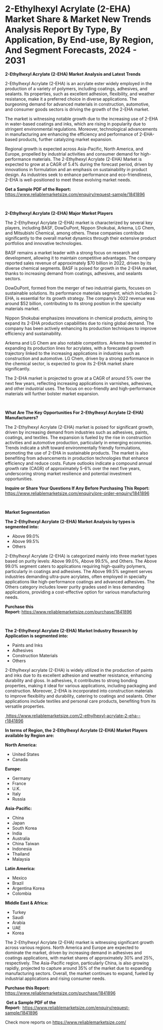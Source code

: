<p><h1>2-Ethylhexyl Acrylate (2-EHA) Market Share & Market New Trends Analysis Report By Type, By Application, By End-use, By Region, And Segment Forecasts, 2024 - 2031</h1></p><p><strong>2-Ethylhexyl Acrylate (2-EHA) Market Analysis and Latest Trends</strong></p>
<p><p>2-Ethylhexyl Acrylate (2-EHA) is an acrylate ester widely employed in the production of a variety of polymers, including coatings, adhesives, and sealants. Its properties, such as excellent adhesion, flexibility, and weather resistance, make it a preferred choice in diverse applications. The burgeoning demand for advanced materials in construction, automotive, and consumer goods sectors is driving the growth of the 2-EHA market.</p><p>The market is witnessing notable growth due to the increasing use of 2-EHA in water-based coatings and inks, which are rising in popularity due to stringent environmental regulations. Moreover, technological advancements in manufacturing are enhancing the efficiency and performance of 2-EHA-based products, further catalyzing market expansion. </p><p>Regional growth is expected across Asia-Pacific, North America, and Europe, propelled by industrial activities and consumer demand for high-performance materials. The 2-Ethylhexyl Acrylate (2-EHA) Market is expected to grow at a CAGR of 5.4% during the forecast period, driven by innovations in formulation and an emphasis on sustainability in product design. As industries seek to enhance performance and eco-friendliness, 2-EHA is well-positioned to meet these evolving market needs.</p></p>
<p><strong>Get a Sample PDF of the Report:&nbsp;</strong> <a href="https://www.reliablemarketsize.com/enquiry/request-sample/1841896?utm_campaign=1952&utm_medium=2&utm_source=Github&utm_content=ia&utm_term=31122024&utm_id=2-ethylhexyl-acrylate-2-eha">https://www.reliablemarketsize.com/enquiry/request-sample/1841896</a></p>
<p>&nbsp;</p>
<p><strong>2-Ethylhexyl Acrylate (2-EHA) Major Market Players</strong></p>
<p><p>The 2-Ethylhexyl Acrylate (2-EHA) market is characterized by several key players, including BASF, DowDuPont, Nippon Shokubai, Arkema, LG Chem, and Mitsubishi Chemical, among others. These companies contribute significantly to the overall market dynamics through their extensive product portfolios and innovative technologies.</p><p>BASF remains a market leader with a strong focus on research and development, allowing it to maintain competitive advantages. The company reported sales revenue of approximately $70 billion in 2022, driven by its diverse chemical segments. BASF is poised for growth in the 2-EHA market, thanks to increasing demand from coatings, adhesives, and sealants sectors.</p><p>DowDuPont, formed from the merger of two industrial giants, focuses on sustainable solutions. Its performance materials segment, which includes 2-EHA, is essential for its growth strategy. The company’s 2022 revenue was around $52 billion, contributing to its strong position in the specialty materials market.</p><p>Nippon Shokubai emphasizes innovations in chemical products, aiming to expand its 2-EHA production capabilities due to rising global demand. The company has been actively enhancing its production techniques to improve efficiency and sustainability.</p><p>Arkema and LG Chem are also notable competitors. Arkema has invested in expanding its production lines for acrylates, with a forecasted growth trajectory linked to the increasing applications in industries such as construction and automotive. LG Chem, driven by a strong performance in the chemical sector, is expected to grow its 2-EHA market share significantly.</p><p>The 2-EHA market is projected to grow at a CAGR of around 5% over the next few years, reflecting increasing applications in varnishes, adhesives, and other industrial uses. The focus on eco-friendly and high-performance materials will further bolster market expansion.</p></p>
<p>&nbsp;</p>
<p><strong>What Are The Key Opportunities For 2-Ethylhexyl Acrylate (2-EHA) Manufacturers?</strong></p>
<p><p>The 2-Ethylhexyl Acrylate (2-EHA) market is poised for significant growth, driven by increasing demand from industries such as adhesives, paints, coatings, and textiles. The expansion is fueled by the rise in construction activities and automotive production, particularly in emerging economies. Trends indicate a shift toward environmentally friendly formulations, promoting the use of 2-EHA in sustainable products. The market is also benefiting from advancements in production technologies that enhance efficiency and reduce costs. Future outlooks indicate a compound annual growth rate (CAGR) of approximately 5-6% over the next five years, underscoring strong market resilience and potential investment opportunities.</p></p>
<p><strong>Inquire or Share Your Questions If Any Before Purchasing This Report:</strong> <a href="https://www.reliablemarketsize.com/enquiry/pre-order-enquiry/1841896?utm_campaign=1952&utm_medium=2&utm_source=Github&utm_content=ia&utm_term=31122024&utm_id=2-ethylhexyl-acrylate-2-eha">https://www.reliablemarketsize.com/enquiry/pre-order-enquiry/1841896</a></p>
<p>&nbsp;</p>
<p><strong>Market Segmentation</strong></p>
<p><strong>The 2-Ethylhexyl Acrylate (2-EHA) Market Analysis by types is segmented into:</strong></p>
<p><ul><li>Above 99.0%</li><li>Above 99.5%</li><li>Others</li></ul></p>
<p><p>2-Ethylhexyl Acrylate (2-EHA) is categorized mainly into three market types based on purity levels: Above 99.0%, Above 99.5%, and Others. The Above 99.0% segment caters to applications requiring high-quality polymers, particularly in coatings and adhesives. The Above 99.5% segment serves industries demanding ultra-pure acrylates, often employed in specialty applications like high-performance coatings and advanced adhesives. The Others category includes lower purity grades used in less demanding applications, providing a cost-effective option for various manufacturing needs.</p></p>
<p><strong>Purchase this Report:&nbsp;</strong><a href="https://www.reliablemarketsize.com/purchase/1841896?utm_campaign=1952&utm_medium=2&utm_source=Github&utm_content=ia&utm_term=31122024&utm_id=2-ethylhexyl-acrylate-2-eha">https://www.reliablemarketsize.com/purchase/1841896</a></p>
<p>&nbsp;</p>
<p><strong>The 2-Ethylhexyl Acrylate (2-EHA) Market Industry Research by Application is segmented into:</strong></p>
<p><ul><li>Paints and Inks</li><li>Adhesives</li><li>Construction Materials</li><li>Others</li></ul></p>
<p><p>2-Ethylhexyl acrylate (2-EHA) is widely utilized in the production of paints and inks due to its excellent adhesion and weather resistance, enhancing durability and gloss. In adhesives, it contributes to strong bonding properties, making it ideal for various applications, including packaging and construction. Moreover, 2-EHA is incorporated into construction materials to improve flexibility and durability, catering to coatings and sealants. Other applications include textiles and personal care products, benefiting from its versatile properties.</p></p>
<p><a href="https://www.reliablemarketsize.com/2-ethylhexyl-acrylate-2-eha--r1841896?utm_campaign=1952&utm_medium=2&utm_source=Github&utm_content=ia&utm_term=31122024&utm_id=2-ethylhexyl-acrylate-2-eha">&nbsp;https://www.reliablemarketsize.com/2-ethylhexyl-acrylate-2-eha--r1841896</a></p>
<p><strong>In terms of Region, the 2-Ethylhexyl Acrylate (2-EHA) Market Players available by Region are:</strong></p>
<p>
    <p> <strong> North America: </strong>
        <ul>
            <li>United States</li>
            <li>Canada</li>
        </ul>
        </p> 
    <p> <strong> Europe: </strong>
        <ul>
            <li>Germany</li>
            <li>France</li>
            <li>U.K.</li>
            <li>Italy</li>
            <li>Russia</li>
        </ul>
        </p> 
    <p> <strong> Asia-Pacific: </strong>
        <ul>
            <li>China</li>
            <li>Japan</li>
            <li>South Korea</li>
            <li>India</li>
            <li>Australia</li>
            <li>China Taiwan</li>
            <li>Indonesia</li>
            <li>Thailand</li>
            <li>Malaysia</li>
        </ul>
        </p> 
    <p> <strong> Latin America: </strong>
        <ul>
            <li>Mexico</li>
            <li>Brazil</li>
            <li>Argentina Korea</li>
            <li>Colombia</li>
        </ul>
        </p> 
    <p> <strong> Middle East & Africa: </strong>
        <ul>
            <li>Turkey</li>
            <li>Saudi</li>
            <li>Arabia</li>
            <li>UAE</li>
            <li>Korea</li>
        </ul>
    </p>
    </p>
<p><p>The 2-Ethylhexyl Acrylate (2-EHA) market is witnessing significant growth across various regions. North America and Europe are expected to dominate the market, driven by increasing demand in adhesives and coatings applications, with market shares of approximately 30% and 25%, respectively. The Asia-Pacific region, particularly China, is also growing rapidly, projected to capture around 35% of the market due to expanding manufacturing sectors. Overall, the market continues to expand, fueled by industrial applications and rising consumer needs.</p></p>
<p><strong>Purchase this Report: </strong><a href="https://www.reliablemarketsize.com/purchase/1841896?utm_campaign=1952&utm_medium=2&utm_source=Github&utm_content=ia&utm_term=31122024&utm_id=2-ethylhexyl-acrylate-2-eha">https://www.reliablemarketsize.com/purchase/1841896</a></p>
<p>&nbsp;<strong>Get a Sample PDF of the Report:&nbsp;&nbsp;</strong><a href="https://www.reliablemarketsize.com/enquiry/request-sample/1841896?utm_campaign=1952&utm_medium=2&utm_source=Github&utm_content=ia&utm_term=31122024&utm_id=2-ethylhexyl-acrylate-2-eha">https://www.reliablemarketsize.com/enquiry/request-sample/1841896</a></p>
<p><strong></strong></p>
<p>Check more reports on <a href="https://www.reliablemarketsize.com/?utm_campaign=1952&utm_medium=2&utm_source=Github&utm_content=ia&utm_term=31122024&utm_id=2-ethylhexyl-acrylate-2-eha">https://www.reliablemarketsize.com/</a></p>